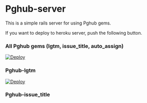 # Pghub-server

This is a simple rails server for using Pghub gems.

If you want to deploy to heroku server, push the following button.

### All Pghub gems (lgtm, issue\_title, auto\_assign)

[![Deploy](https://www.herokucdn.com/deploy/button.svg)](https://heroku.com/deploy)

### Pghub-lgtm

[![Deploy](https://www.herokucdn.com/deploy/button.svg)](https://heroku.com/deploy?template=https://github.com/anakayam2017/yrt)

### Pghub-issue_title
